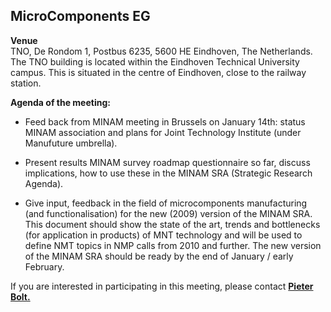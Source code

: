 ## MicroComponents EG

**Venue**  
TNO, De Rondom 1, Postbus 6235, 5600 HE Eindhoven, The Netherlands.  
The TNO building is located within the Eindhoven Technical University campus. This is situated in the centre of Eindhoven, close to the railway station.

**Agenda of the meeting:**
 
* Feed back from MINAM meeting in Brussels on January 14th: status MINAM association and plans for Joint Technology Institute (under Manufuture umbrella).   
 
* Present results MINAM survey roadmap questionnaire so far, discuss implications, how to use these in the MINAM SRA (Strategic Research Agenda).
 
* Give input, feedback in the field of microcomponents manufacturing (and functionalisation) for the new (2009) version of the MINAM SRA. This document should show the state of the art, trends and bottlenecks (for application in products) of MNT technology and will be used to define NMT topics in NMP calls from 2010 and further. The new version of the MINAM SRA should be ready by the end of January / early February.

If you are interested in participating in this meeting, please contact <a href="mailto:pieter_jan.bolt@tno.nl"> **Pieter Bolt.**</a>
 
